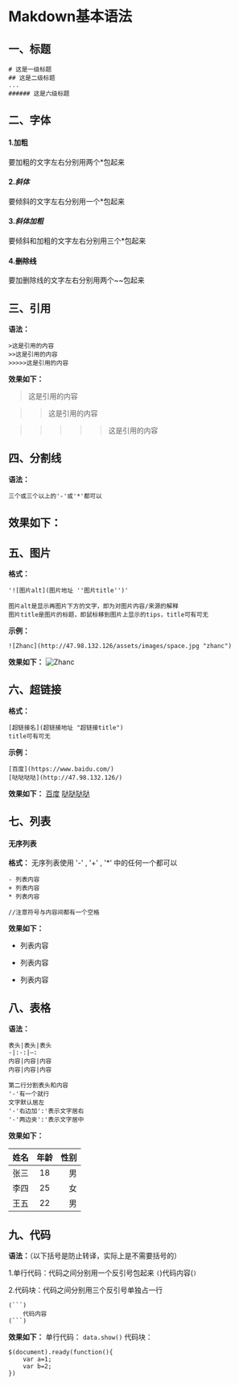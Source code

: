 # Makdown基本语法

## 一、标题
```
# 这是一级标题
## 这是二级标题
...
###### 这是六级标题
```
## 二、字体
#### 1.**加粗**
要加粗的文字左右分别用两个*包起来
#### 2.*斜体*
要倾斜的文字左右分别用一个*包起来
#### 3.***斜体加粗***
要倾斜和加粗的文字左右分别用三个*包起来
#### 4.~~删除线~~
要加删除线的文字左右分别用两个~~包起来

## 三、引用
**语法：**
```
>这是引用的内容
>>这是引用的内容
>>>>>这是引用的内容
```
**效果如下：**
>这是引用的内容

>>这是引用的内容

>>>>>这是引用的内容


## 四、分割线
**语法：**
```
三个或三个以上的'-'或'*'都可以
```
**效果如下：**
---

## 五、图片
**格式：**
```
'![图片alt](图片地址 ''图片title'')'

图片alt是显示再图片下方的文字，即为对图片内容/来源的解释
图片title是图片的标题，即鼠标移到图片上显示的tips，title可有可无
```

**示例：**

`![Zhanc](http://47.98.132.126/assets/images/space.jpg "zhanc")`

**效果如下：**
![Zhanc](http://47.98.132.126/assets/images/space.jpg "zhanc")


## 六、超链接
**格式：**
```
[超链接名](超链接地址 "超链接title")
title可有可无
```
**示例：**
```
[百度](https://www.baidu.com/)
[哒哒哒哒](http://47.98.132.126/)
```
**效果如下：**
[百度](https://www.baidu.com/)
[哒哒哒哒](http://47.98.132.126/)


## 七、列表
#### 无序列表
**格式：**
无序列表使用 '-' , '+' , '*' 中的任何一个都可以
```
- 列表内容
+ 列表内容
* 列表内容

//注意符号与内容间都有一个空格

```
**效果如下：**

- 列表内容
+ 列表内容
* 列表内容


## 八、表格
**语法：**
```
表头|表头|表头
-|:-:|—:
内容|内容|内容
内容|内容|内容

第二行分割表头和内容
'-'有一个就行
文字默认居左
'-'右边加':'表示文字居右
'-'两边夹':'表示文字居中
```
**效果如下：**

姓名|年龄|性别
-|:-:|-:
张三|18|男
李四|25|女
王五|22|男


## 九、代码
**语法：**（以下括号是防止转译，实际上是不需要括号的）

1.单行代码：代码之间分别用一个反引号包起来
`(`)代码内容(`)`

2.代码块：代码之间分别用三个反引号单独占一行
```
(```)
	代码内容
(```)
```

**效果如下：**
单行代码：
`data.show()`
代码块：
```
$(document).ready(function(){
	var a=1;
	var b=2;
})
```

